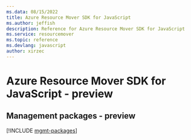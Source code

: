 ```yaml
---
ms.data: 08/15/2022
title: Azure Resource Mover SDK for JavaScript
ms.author: jeffish
description: Reference for Azure Resource Mover SDK for JavaScript
ms.service: resourcemover
ms.topic: reference
ms.devlang: javascript
author: xirzec
---
```

# Azure Resource Mover SDK for JavaScript - preview

## Management packages - preview
[!INCLUDE [mgmt-packages](resource-mover-mgmt-index.md)]
